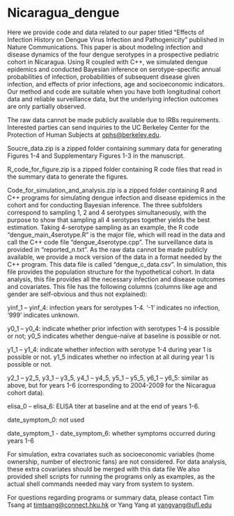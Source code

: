 # Nicaragua_dengue

Here we provide code and data related to our paper titled “Effects of Infection History on Dengue Virus Infection and Pathogenicity” published in Nature Communications. This paper is about modeling infection and disease dynamics of the four dengue serotypes in a prospective pediatric cohort in Nicaragua. Using R coupled with C++, we simulated dengue epidemics and conducted Bayesian inference on serotype-specific annual probabilities of infection, probabilities of subsequent disease given infection, and effects of prior infections, age and socioeconomic indicators. Our method and code are suitable when you have both longitudinal cohort data and reliable surveillance data, but the underlying infection outcomes are only partially observed.

The raw data cannot be made publicly available due to IRBs requirements. Interested parties can send inquiries to the UC Berkeley Center for the Protection of Human Subjects at ophs@berkeley.edu.

Soucre_data.zip is a zipped folder containing summary data for generating Figures 1-4 and Supplementary Figures 1-3  in the manuscript.

R_code_for_figure.zip is a zipped folder containing R code files that read in the summary data to generate the figures.

Code_for_simulation_and_analysis.zip is a zipped folder containing R and C++ programs for simulating dengue infection and disease epidemics in the cohort and for conducting Bayesian inference. The three subfolders correspond to sampling 1, 2 and 4 serotypes simultaneously, with the purpose to show that sampling all 4 serotypes together yields the best estimation. Taking 4-serotype sampling as an example, the R code “dengue_main_4serotype.R” is the major file, which will read in the data and call the C++ code file “dengue_4serotype.cpp”. The surveillance data is provided in “reported_n.txt”. As the raw data cannot be made publicly available, we provide a mock version of the data in a format needed by the C++ program. This data file is called “dengue_c_data.csv”. In simulation, this file provides the population structure for the hypothetical cohort. In data analysis, this file provides all the necessary infection and disease outcomes and covariates. This file has the following columns (columns like age and gender are self-obvious and thus not explained):

yinf_1 – yinf_4: infection years for serotypes 1-4. ‘-1’ indicates no infection, ‘999’ indicates unknown.

y0_1 – y0_4: indicate whether prior infection with serotypes 1-4 is possible or not; y0_5 indicates whether dengue-naïve at baseline is possible or not.

y1_1 – y1_4:  indicate whether infection with serotype 1-4 during year 1 is possible or not. y1_5 indicates whether no infection at all during year 1 is possible or not.

y2_1 – y2_5, y3_1 – y3_5, y4_1 – y4_5, y5_1 – y5_5, y6_1 – y6_5: similar as above, but for years 1-6 (corresponding to 2004-2009 for the Nicaragua cohort data).

elisa_0 – elisa_6: ELISA titer at baseline and at the end of years 1-6.

date_symptom_0: not used

date_symptom_1 - date_symptom_6: whether symptoms occurred during years 1-6

For simulation, extra covariates such as socioeconomic variables (home ownership, number of electronic fans) are not considered. For data analysis, these extra covariates should be merged with this data file
We also provided shell scripts for running the programs only as examples, as the actual shell commands needed may vary from system to system.
 
For questions regarding programs or summary data, please contact Tim Tsang at  timtsang@connect.hku.hk or Yang Yang at yangyang@ufl.edu
